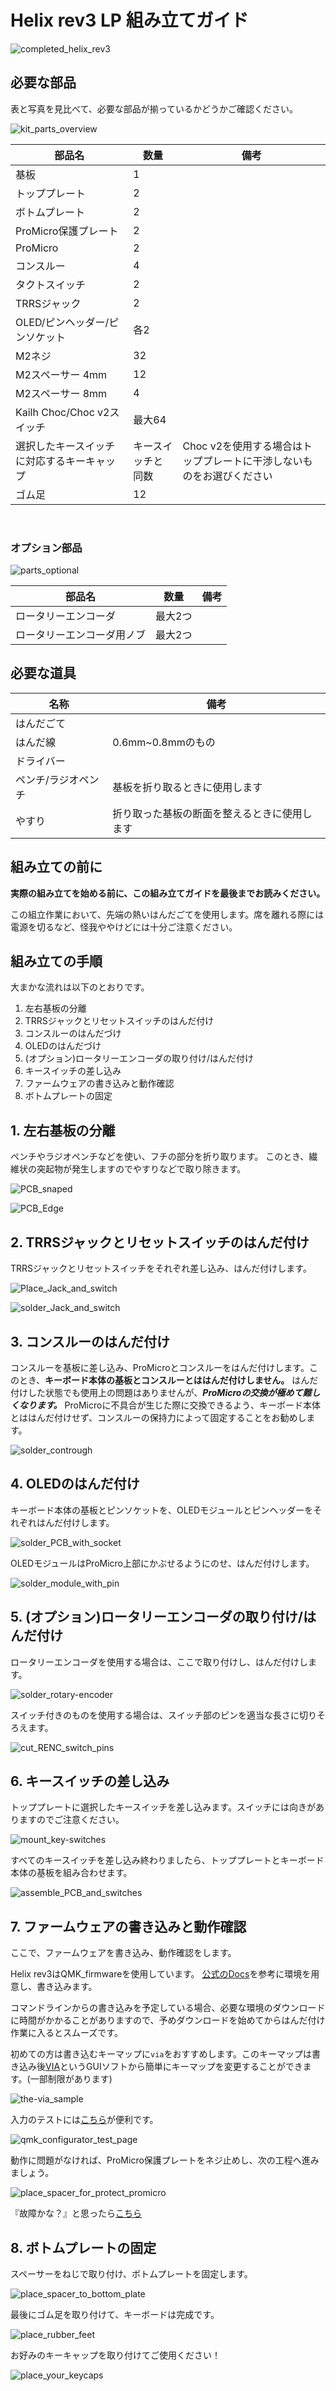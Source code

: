 # Helix rev3 LP 組み立てガイド

![completed_helix_rev3](imgs/IMG_4598.JPG)

## 必要な部品

表と写真を見比べて、必要な部品が揃っているかどうかご確認ください。

![kit_parts_overview](imgs/IMG_4576.JPG)

|部品名|数量|備考|
|---|---|---|
|基板|1|
|トッププレート|2|
|ボトムプレート|2|
|ProMicro保護プレート|2|
|ProMicro|2|
|コンスルー|4|
|タクトスイッチ|2|
|TRRSジャック|2|
|OLED/ピンヘッダー/ピンソケット|各2|
|M2ネジ|32|
|M2スペーサー 4mm|12|
|M2スペーサー 8mm|4|
|Kailh Choc/Choc v2スイッチ|最大64|
|選択したキースイッチに対応するキーキャップ|キースイッチと同数|Choc v2を使用する場合はトッププレートに干渉しないものをお選びください|
|ゴム足|12|
<br />

### オプション部品

![parts_optional](imgs/XXXX.jpg)

|部品名|数量|備考|
|---|---|---|
|ロータリーエンコーダ|最大2つ|
|ロータリーエンコーダ用ノブ|最大2つ|

## 必要な道具

|名称|備考|
|---|---|
|はんだごて|
|はんだ線|0.6mm~0.8mmのもの|
|ドライバー|
|ペンチ/ラジオペンチ|基板を折り取るときに使用します|
|やすり|折り取った基板の断面を整えるときに使用します|

## 組み立ての前に

**実際の組み立てを始める前に、この組み立てガイドを最後までお読みください。**

この組立作業において、先端の熱いはんだごてを使用します。席を離れる際には電源を切るなど、怪我ややけどには十分ご注意ください。

## 組み立ての手順

大まかな流れは以下のとおりです。

1. 左右基板の分離
1. TRRSジャックとリセットスイッチのはんだ付け
1. コンスルーのはんだづけ
1. OLEDのはんだづけ
1. (オプション)ロータリーエンコーダの取り付け/はんだ付け
1. キースイッチの差し込み
1. ファームウェアの書き込みと動作確認
1. ボトムプレートの固定

## 1. 左右基板の分離

ペンチやラジオペンチなどを使い、フチの部分を折り取ります。
このとき、繊維状の突起物が発生しますのでやすりなどで取り除きます。

![PCB_snaped](imgs/IMG_4442.JPG)

![PCB_Edge](imgs/IMG_4441.JPG)

## 2. TRRSジャックとリセットスイッチのはんだ付け

TRRSジャックとリセットスイッチをそれぞれ差し込み、はんだ付けします。

![Place_Jack_and_switch](imgs/IMG_4443.JPG)

![solder_Jack_and_switch](imgs/IMG_4448.JPG)

## 3. コンスルーのはんだ付け

コンスルーを基板に差し込み、ProMicroとコンスルーをはんだ付けします。このとき、**キーボード本体の基板とコンスルーとははんだ付けしません。** はんだ付けした状態でも使用上の問題はありませんが、***ProMicroの交換が極めて難しくなります。*** ProMicroに不具合が生じた際に交換できるよう、キーボード本体とははんだ付けせず、コンスルーの保持力によって固定することをお勧めします。

![solder_contrough](imgs/IMG_4454.JPG)

## 4. OLEDのはんだ付け

キーボード本体の基板とピンソケットを、OLEDモジュールとピンヘッダーをそれぞれはんだ付けします。

![solder_PCB_with_socket](imgs/IMG_4458.JPG)

OLEDモジュールはProMicro上部にかぶせるようにのせ、はんだ付けします。

![solder_module_with_pin](imgs/IMG_4460.JPG)

## 5. (オプション)ロータリーエンコーダの取り付け/はんだ付け

ロータリーエンコーダを使用する場合は、ここで取り付けし、はんだ付けします。

![solder_rotary-encoder](imgs/IMG_4462.JPG)

スイッチ付きのものを使用する場合は、スイッチ部のピンを適当な長さに切りそろえます。

![cut_RENC_switch_pins](imgs/IMG_4578.JPG)

## 6. キースイッチの差し込み

トッププレートに選択したキースイッチを差し込みます。スイッチには向きがありますのでご注意ください。

![mount_key-switches](imgs/IMG_4581.JPG)

すべてのキースイッチを差し込み終わりましたら、トッププレートとキーボード本体の基板を組み合わせます。

![assemble_PCB_and_switches](imgs/IMG_4583.JPG)

## 7. ファームウェアの書き込みと動作確認

ここで、ファームウェアを書き込み、動作確認をします。

Helix rev3はQMK_firmwareを使用しています。 [公式のDocs](https://docs.qmk.fm/#/ja/)を参考に環境を用意し、書き込みます。

コマンドラインからの書き込みを予定している場合、必要な環境のダウンロードに時間がかかることがありますので、予めダウンロードを始めてからはんだ付け作業に入るとスムーズです。

初めての方は書き込むキーマップに`via`をおすすめします。このキーマップは書き込み後[VIA](https://caniusevia.com/)というGUIソフトから簡単にキーマップを変更することができます。(一部制限があります)

![the-via_sample](imgs/IMG_4474.png)

入力のテストには[こちら](https://config.qmk.fm/#/test)が便利です。

![qmk_configurator_test_page](imgs/IMG_4475.jpg)

動作に問題がなければ、ProMicro保護プレートをネジ止めし、次の工程へ進みましょう。

![place_spacer_for_protect_promicro](imgs/IMG_4585.JPG)

『故障かな？』と思ったら[こちら](TroubleShooting.md)

## 8. ボトムプレートの固定

スペーサーをねじで取り付け、ボトムプレートを固定します。

![place_spacer_to_bottom_plate](imgs/IMG_4588.JPG)

最後にゴム足を取り付けて、キーボードは完成です。 

![place_rubber_feet](imgs/IMG_4599.JPG)

お好みのキーキャップを取り付けてご使用ください！

![place_your_keycaps](imgs/IMG_4593.JPG)
